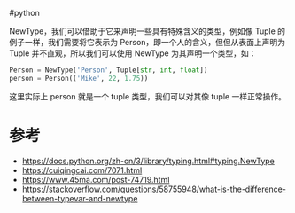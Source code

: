 #python 

NewType，我们可以借助于它来声明一些具有特殊含义的类型，例如像 Tuple 的例子一样，我们需要将它表示为 Person，即一个人的含义，但但从表面上声明为 Tuple 并不直观，所以我们可以使用 NewType 为其声明一个类型，如：
```python
Person = NewType('Person', Tuple[str, int, float])
person = Person(('Mike', 22, 1.75))
```

这里实际上 person 就是一个 tuple 类型，我们可以对其像 tuple 一样正常操作。

# 参考
- <https://docs.python.org/zh-cn/3/library/typing.html#typing.NewType>
- <https://cuiqingcai.com/7071.html>
- <https://www.45ma.com/post-74719.html>
- <https://stackoverflow.com/questions/58755948/what-is-the-difference-between-typevar-and-newtype>